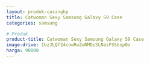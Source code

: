 ```yaml
---
layout: produk-casinghp
title: Catwoman Sexy Samsung Galaxy S9 Case
categories: samsung

# Produk
product-title: Catwoman Sexy Samsung Galaxy S9 Case
image-drive: 1bzJLQf24cowRuZwNMDi5LNasFSSbspOo
harga: 90000
---
```

